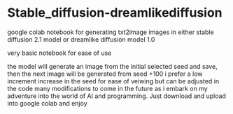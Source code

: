 # Stable_diffusion-dreamlikediffusion
google colab notebook for generating txt2image images in either stable diffusion 2.1 model or dreamlike diffusion model 1.0

very basic notebook for ease of use

the model will generate an image from the initial selected seed and save, then the next image will be generated from seed +100
i prefer a low increment increase in the seed for ease of veiwing but can be adjusted in the code
many modifications to come in the future as i embark on my adventure into the world of AI and programming.
Just download and upload into google colab and enjoy
